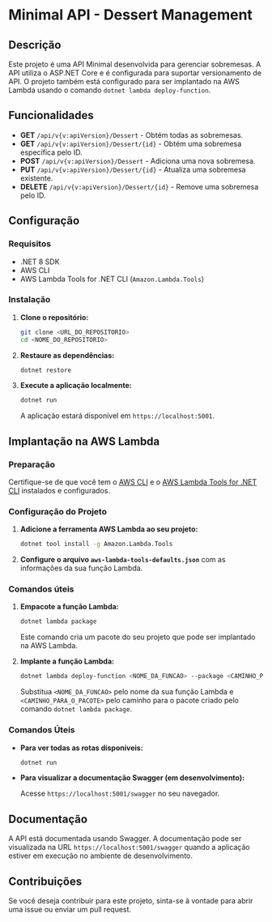 ﻿# Minimal API - Dessert Management

## Descrição

Este projeto é uma API Minimal desenvolvida para gerenciar sobremesas. A API utiliza o ASP.NET Core e é configurada para suportar versionamento de API. O projeto também está configurado para ser implantado na AWS Lambda usando o comando `dotnet lambda deploy-function`.

## Funcionalidades

- **GET** `/api/v{v:apiVersion}/Dessert` - Obtém todas as sobremesas.
- **GET** `/api/v{v:apiVersion}/Dessert/{id}` - Obtém uma sobremesa específica pelo ID.
- **POST** `/api/v{v:apiVersion}/Dessert` - Adiciona uma nova sobremesa.
- **PUT** `/api/v{v:apiVersion}/Dessert/{id}` - Atualiza uma sobremesa existente.
- **DELETE** `/api/v{v:apiVersion}/Dessert/{id}` - Remove uma sobremesa pelo ID.

## Configuração

### Requisitos

- .NET 8 SDK
- AWS CLI
- AWS Lambda Tools for .NET CLI (`Amazon.Lambda.Tools`)

### Instalação

1. **Clone o repositório:**

    ```bash
    git clone <URL_DO_REPOSITORIO>
    cd <NOME_DO_REPOSITORIO>
    ```

2. **Restaure as dependências:**

    ```bash
    dotnet restore
    ```

3. **Execute a aplicação localmente:**

    ```bash
    dotnet run
    ```

   A aplicação estará disponível em `https://localhost:5001`.

## Implantação na AWS Lambda

### Preparação

Certifique-se de que você tem o [AWS CLI](https://aws.amazon.com/cli/) e o [AWS Lambda Tools for .NET CLI](https://docs.aws.amazon.com/lambda/latest/dg/csharp-package.html) instalados e configurados.

### Configuração do Projeto

1. **Adicione a ferramenta AWS Lambda ao seu projeto:**

    ```bash
    dotnet tool install -g Amazon.Lambda.Tools
    ```

2. **Configure o arquivo `aws-lambda-tools-defaults.json`** com as informações da sua função Lambda.

### Comandos úteis

1. **Empacote a função Lambda:**

    ```bash
    dotnet lambda package
    ```

   Este comando cria um pacote do seu projeto que pode ser implantado na AWS Lambda.

2. **Implante a função Lambda:**

    ```bash
    dotnet lambda deploy-function <NOME_DA_FUNCAO> --package <CAMINHO_PARA_O_PACOTE>
    ```

   Substitua `<NOME_DA_FUNCAO>` pelo nome da sua função Lambda e `<CAMINHO_PARA_O_PACOTE>` pelo caminho para o pacote criado pelo comando `dotnet lambda package`.

### Comandos Úteis

- **Para ver todas as rotas disponíveis:**

    ```bash
    dotnet run
    ```

- **Para visualizar a documentação Swagger (em desenvolvimento):**

    Acesse `https://localhost:5001/swagger` no seu navegador.

## Documentação

A API está documentada usando Swagger. A documentação pode ser visualizada na URL `https://localhost:5001/swagger` quando a aplicação estiver em execução no ambiente de desenvolvimento.

## Contribuições

Se você deseja contribuir para este projeto, sinta-se à vontade para abrir uma issue ou enviar um pull request.